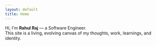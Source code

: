 ```yaml
---
layout: default
title: Home
---
```


Hi, I'm **Rahul Raj** — a Software Engineer.  
This site is a living, evolving canvas of my thoughts, work, learnings, and identity.

<!-- Links for quick access:

- [About](/about/)
- [Blog](/blog/)
- [Projects](/projects/)
- [Archives](/archives/)
- [Search](/search/)
- [Search-Json-File](/search.json/) -->
